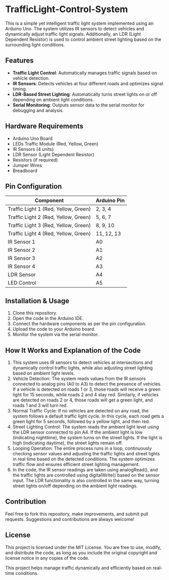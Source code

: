 # TrafficLight-Control-System
This is a simple yet intelligent traffic light system implemented using an Arduino Uno. The system utilizes IR sensors to detect vehicles and dynamically adjust traffic light signals. Additionally, an LDR (Light Dependent Resistor) is used to control ambient street lighting based on the surrounding light conditions.

## Features
- **Traffic Light Control**: Automatically manages traffic signals based on vehicle detection.
- **IR Sensors**: Detects vehicles at four different roads and optimizes signal timing.
- **LDR-Based Street Lighting**: Automatically turns street lights on or off depending on ambient light conditions.
- **Serial Monitoring**: Outputs sensor data to the serial monitor for debugging and analysis.

## Hardware Requirements
- Arduino Uno Board
- LEDs Traffic Module (Red, Yellow, Green)
- IR Sensors (4 units)
- LDR Sensor (Light Dependent Resistor)
- Resistors (if required)
- Jumper Wires
- Breadboard

## Pin Configuration
| Component   | Arduino Pin |
|------------|------------|
| Traffic Light 1 (Red, Yellow, Green) | 2, 3, 4 |
| Traffic Light 2 (Red, Yellow, Green) | 5, 6, 7 |
| Traffic Light 3 (Red, Yellow, Green) | 8, 9, 10 |
| Traffic Light 4 (Red, Yellow, Green) | 11, 12, 13 |
| IR Sensor 1 | A0 |
| IR Sensor 2 | A1 |
| IR Sensor 3 | A2 |
| IR Sensor 4 | A3 |
| LDR Sensor | A4 |
| LED Control | A5 |

## Installation & Usage
1. Clone this repository.
2. Open the code in the Arduino IDE.
3. Connect the hardware components as per the pin configuration.
4. Upload the code to your Arduino board.
5. Monitor the system via the serial monitor.

## How It Works and Explanation of the Code

1. This system uses IR sensors to detect vehicles at intersections and dynamically control traffic lights, while also adjusting street lighting based on ambient light levels.
2. Vehicle Detection: The system reads values from the IR sensors connected to analog pins (A0 to A3) to detect the presence of vehicles. If a vehicle is detected on roads 1 or 3, those roads will receive a green light for 15 seconds, while roads 2 and 4 stay red. Similarly, if vehicles are detected on roads 2 or 4, those roads will get a green light, and roads 1 and 3 will turn red.
3. Normal Traffic Cycle: If no vehicles are detected on any road, the system follows a default traffic light cycle. In this cycle, each road gets a green light for 5 seconds, followed by a yellow light, and then red.
4. Street Lighting Control: The system reads the ambient light level using the LDR sensor connected to pin A4. If the ambient light is low (indicating nighttime), the system turns on the street lights. If the light is high (indicating daytime), the street lights remain off.
5. Looping Operation: The entire process runs in a loop, continuously checking sensor values and adjusting the traffic lights and street lights in real time based on the detected conditions. The system optimizes traffic flow and ensures efficient street lighting management.
6. In the code, the IR sensor readings are taken using analogRead(), and the traffic lights are controlled using digitalWrite() based on the sensor input. The LDR functionality is also controlled in the same way, turning street lights on/off depending on the ambient light readings.
       
## Contribution
Feel free to fork this repository, make improvements, and submit pull requests. Suggestions and contributions are always welcome!

## License
This project is licensed under the MIT License. You are free to use, modify, and distribute the code, as long as you include the original copyright and license notice in any copies of the code.

This project helps manage traffic dynamically and efficiently based on real-time conditions.

